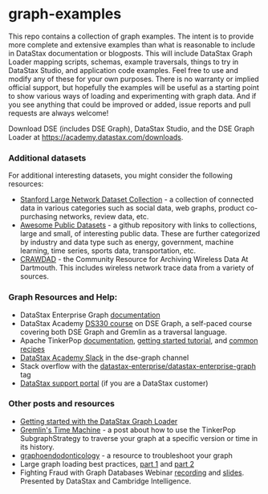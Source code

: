 # graph-examples

This repo contains a collection of graph examples.  The intent is to provide more complete and extensive examples than what is reasonable to include in DataStax documentation or blogposts.  This will include DataStax Graph Loader mapping scripts, schemas, example traversals, things to try in DataStax Studio, and application code examples.  Feel free to use and modify any of these for your own purposes.  There is no warranty or implied official support, but hopefully the examples will be useful as a starting point to show various ways of loading and experimenting with graph data.  And if you see anything that could be improved or added, issue reports and pull requests are always welcome!

Download DSE (includes DSE Graph), DataStax Studio, and the DSE Graph Loader at https://academy.datastax.com/downloads.

### Additional datasets

For additional interesting datasets, you might consider the following resources:

- [Stanford Large Network Dataset Collection](https://snap.stanford.edu/data/) - a collection of connected data in various categories such as social data, web graphs, product co-purchasing networks, review data, etc.
- [Awesome Public Datasets](https://github.com/caesar0301/awesome-public-datasets) - a github repository with links to collections, large and small, of interesting public data.  These are further categorized by industry and data type such as energy, government, machine learning, time series, sports data, transportation, etc.
- [CRAWDAD](http://crawdad.org/) - the Community Resource for Archiving Wireless Data At Dartmouth.  This includes wireless network trace data from a variety of sources.

### Graph Resources and Help:

- DataStax Enterprise Graph [documentation](http://docs.datastax.com/en/latest-dse/datastax_enterprise/graph/graphTOC.html)
- DataStax Academy [DS330 course](https://academy.datastax.com/resources/ds330-datastax-enterprise-graph) on DSE Graph, a self-paced course covering both DSE Graph and Gremlin as a traversal language.
- Apache TinkerPop [documentation](http://tinkerpop.apache.org/docs/current/reference/), [getting started tutorial](http://tinkerpop.apache.org/docs/current/tutorials/getting-started/), and [common recipes](http://tinkerpop.apache.org/docs/current/recipes/)
- [DataStax Academy Slack](https://academy.datastax.com/slack) in the dse-graph channel
- Stack overflow with the [datastax-enterprise/datastax-enterprise-graph](http://stackoverflow.com/questions/tagged/datastax-enterprise+datastax-enterprise-graph) tag
- [DataStax support portal](https://support.datastax.com) (if you are a DataStax customer)

### Other posts and resources

- [Getting started with the DataStax Graph Loader](http://www.datastax.com/dev/blog/dgl-basics)
- [Gremlin's Time Machine](https://www.datastax.com/dev/blog/gremlins-time-machine) - a post about how to use the TinkerPop SubgraphStrategy to traverse your graph at a specific version or time in its history.
- [graphoendodonticology](https://www.datastax.com/2017/03/graphoendodonticology) - a resource to troubleshoot your graph
- Large graph loading best practices, [part 1](http://www.datastax.com/dev/blog/large-graph-loading-best-practices-strategies-part-1) and [part 2](http://www.datastax.com/dev/blog/large-graph-loading-tactics-part-2)
- Fighting Fraud with Graph Databases Webinar [recording](https://www.youtube.com/watch?v=H5MmSL1c9Zs) and [slides](https://www.slideshare.net/DataStax/webinar-fighting-fraud-with-graph-databases).  Presented by DataStax and Cambridge Intelligence.